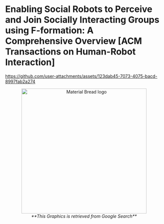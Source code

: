 # Enabling Social Robots to Perceive and Join Socially Interacting Groups using F-formation: A Comprehensive Overview [ACM Transactions on Human-Robot Interaction]



https://github.com/user-attachments/assets/123dab45-7073-4075-bacd-8997fab2a274

<p align="center">
    <img width="400" src="assets/game.gif" alt="Material Bread logo">
    <br>
    <em>**This Graphics is retrieved from Google Search**</em>
</p>
